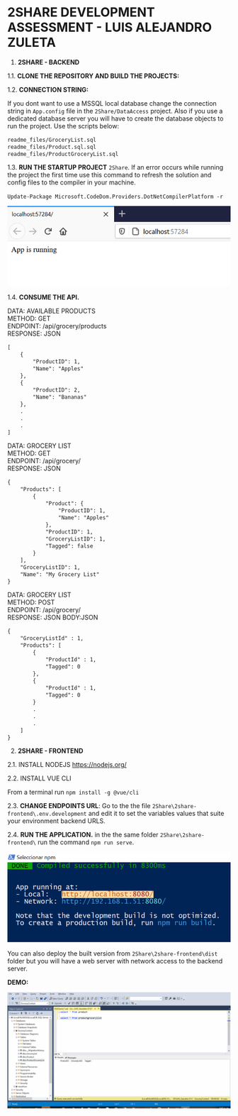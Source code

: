 # 2SHARE DEVELOPMENT ASSESSMENT - LUIS ALEJANDRO ZULETA

1. __2SHARE - BACKEND__

1.1. __CLONE THE REPOSITORY AND BUILD THE PROJECTS:__

1.2. __CONNECTION STRING:__ 

If you dont want to use a MSSQL local database change the connection string in `App.config` file in the `2Share/DataAccess` project. Also if you use a dedicated database server you will have to create the database objects to run the project. Use the scripts below:
```
readme_files/GroceryList.sql
readme_files/Product.sql.sql
readme_files/ProductGroceryList.sql
```

1.3. __RUN THE STARTUP PROJECT__ `2Share`. If an error occurs while running the project the first time use this command to refresh the solution and config files to the compiler in your machine.

`Update-Package Microsoft.CodeDom.Providers.DotNetCompilerPlatform -r`

![Alt text](https://github.com/azuletag/2share/blob/master/readme_files/apirunning.png?raw=true "Optional Title")

1.4. __CONSUME THE API.__

DATA: AVAILABLE PRODUCTS\
METHOD: GET\
ENDPOINT: /api/grocery/products\
RESPONSE: JSON
```
[
    {
        "ProductID": 1,
        "Name": "Apples"
    },
    {
        "ProductID": 2,
        "Name": "Bananas"
    },
    .
    .
    .
]
```

DATA: GROCERY LIST\
METHOD: GET\
ENDPOINT: /api/grocery/\
RESPONSE: JSON
```
{
    "Products": [
        {
            "Product": {
                "ProductID": 1,
                "Name": "Apples"
            },
            "ProductID": 1,
            "GroceryListID": 1,
            "Tagged": false
        }
    ],
    "GroceryListID": 1,
    "Name": "My Grocery List"
}
```
DATA: GROCERY LIST\
METHOD: POST\
ENDPOINT: /api/grocery/\
RESPONSE: JSON
BODY:JSON
```
{
    "GroceryListId" : 1,
    "Products": [
        {
            "ProductId" : 1,
            "Tagged": 0
        },
        {
            "ProductId" : 1,
            "Tagged": 0
        }
        .
        .
        .
    ]
}
```
2. __2SHARE - FRONTEND__

2.1. INSTALL NODEJS https://nodejs.org/

2.2. INSTALL VUE CLI 

From a terminal run `npm install -g @vue/cli`

2.3. __CHANGE ENDPOINTS URL__: Go to the the file `2Share\2share-frontend\.env.development` and edit it to set the variables values that suite your environment backend URLS.

2.4. __RUN THE APPLICATION.__ in the the same folder `2Share\2share-frontend\` run the command `npm run serve`.

![Alt text](https://github.com/azuletag/2share/blob/master/readme_files/frontend-running.png?raw=true "Optional Title")

You can also deploy the built version from `2Share\2share-frontend\dist` folder but you will have a web server with network access to the backend server.

__DEMO:__

![Alt text](https://github.com/azuletag/2share/blob/master/readme_files/demo.gif?raw=true "Optional Title")









